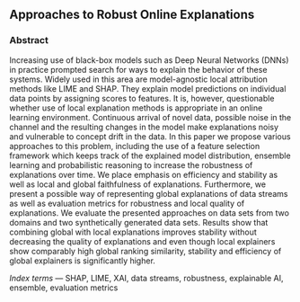## Approaches to Robust Online Explanations

### Abstract

Increasing use of black-box models such as Deep Neural Networks (DNNs) in practice prompted search for ways to explain the behavior of these systems. Widely used in this area are model-agnostic local attribution methods like LIME and SHAP. 
They explain model predictions on individual data points by assigning scores to features. It is, however, questionable whether use of local explanation methods is appropriate in an online learning environment. Continuous arrival of novel data, possible noise in the channel and the resulting changes in the model make explanations noisy and vulnerable to concept drift in the data. In this paper we propose various approaches to this problem, including the use of a feature selection framework which keeps track of the explained model distribution, ensemble learning and probabilistic reasoning to increase the robustness of explanations over time. We place emphasis on efficiency and stability as well as local and global faithfulness of explanations. Furthermore, we present a possible way of representing global explanations of data streams as well as evaluation metrics for robustness and local quality of explanations. We evaluate the presented approaches on data sets from two domains and two synthetically generated data sets. Results show that combining global with local explanations improves stability without decreasing the quality of explanations and even though local explainers show comparably high global ranking similarity, stability and efficiency of global explainers is significantly higher.

*Index terms* &mdash; SHAP, LIME, XAI, data streams, robustness, explainable AI, ensemble, evaluation metrics
